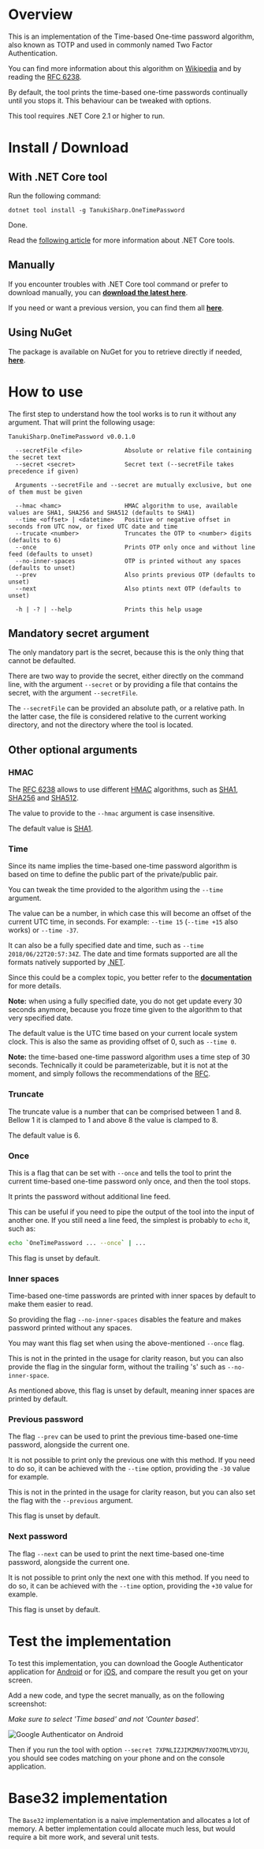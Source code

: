 # Overview

This is an implementation of the Time-based One-time password algorithm, also known as TOTP and used in commonly named Two Factor Authentication.

You can find more information about this algorithm on [Wikipedia][3] and by reading the [RFC 6238][4].

By default, the tool prints the time-based one-time passwords continually until you stops it. This behaviour can be tweaked with options.

This tool requires .NET Core 2.1 or higher to run.

# Install / Download

## With .NET Core tool

Run the following command:

```
dotnet tool install -g TanukiSharp.OneTimePassword
```

Done.

Read the [following article][10] for more information about .NET Core tools.

## Manually

If you encounter troubles with .NET Core tool command or prefer to download manually, you can **[download the latest here](https://raw.githubusercontent.com/TanukiSharp/OneTimePassword/master/Builds/TanukiSharp.OneTimePassword_0.0.1.zip)**.

If you need or want a previous version, you can find them all **[here](
https://github.com/TanukiSharp/OneTimePassword/tree/master/Builds)**.

## Using NuGet

The package is available on NuGet for you to retrieve directly if needed, **[here](https://www.nuget.org/packages/TanukiSharp.OneTimePassword/0.0.1)**.

# How to use

The first step to understand how the tool works is to run it without any argument. That will print the following usage:

```
TanukiSharp.OneTimePassword v0.0.1.0

  --secretFile <file>            Absolute or relative file containing the secret text
  --secret <secret>              Secret text (--secretFile takes precedence if given)

  Arguments --secretFile and --secret are mutually exclusive, but one of them must be given

  --hmac <hamc>                  HMAC algorithm to use, available values are SHA1, SHA256 and SHA512 (defaults to SHA1)
  --time <offset> | <datetime>   Positive or negative offset in seconds from UTC now, or fixed UTC date and time
  --trucate <number>             Truncates the OTP to <number> digits (defaults to 6)
  --once                         Prints OTP only once and without line feed (defaults to unset)
  --no-inner-spaces              OTP is printed without any spaces (defaults to unset)
  --prev                         Also prints previous OTP (defaults to unset)
  --next                         Also ptints next OTP (defaults to unset)

  -h | -? | --help               Prints this help usage
```

## Mandatory secret argument

The only mandatory part is the secret, because this is the only thing that cannot be defaulted.

There are two way to provide the secret, either directly on the command line, with the argument `--secret` or by providing a file that contains the secret, with the argument `--secretFile`.

The `--secretFile` can be provided an absolute path, or a relative path. In the latter case, the file is considered relative to the current working directory, and not the directory where the tool is located.

## Other optional arguments

### HMAC

The [RFC 6238][4] allows to use different [HMAC][5] algorithms, such as [SHA1][6], [SHA256][7] and [SHA512][7].

The value to provide to the `--hmac` argument is case insensitive.

The default value is [SHA1][6].

### Time

Since its name implies the time-based one-time password algorithm is based on time to define the public part of the private/public pair.

You can tweak the time provided to the algorithm using the `--time` argument.

The value can be a number, in which case this will become an offset of the current UTC time, in seconds. For example: `--time 15` (`--time +15` also works) or `--time -37`.

It can also be a fully specified date and time, such as `--time 2018/06/22T20:57:34Z`. The date and time formats supported are all the formats natively supported by [.NET][8].

Since this could be a complex topic, you better refer to the **[documentation][9]** for more details.

**Note:** when using a fully specified date, you do not get update every 30 seconds anymore, because you froze time given to the algorithm to that very specified date.

The default value is the UTC time based on your current locale system clock. This is also the same as providing offset of 0, such as `--time 0`.

**Note:** the time-based one-time password algorithm uses a time step of 30 seconds. Technically it could be parameterizable, but it is not at the moment, and simply follows the recommendations of the [RFC][4].

### Truncate

The truncate value is a number that can be comprised between 1 and 8. Bellow 1 it is clamped to 1 and above 8 the value is clamped to 8.

The default value is 6.

### Once

This is a flag that can be set with `--once` and tells the tool to print the current time-based one-time password only once, and then the tool stops.

It prints the password without additional line feed.

This can be useful if you need to pipe the output of the tool into the input of another one. If you still need a line feed, the simplest is probably to `echo` it, such as:

```bash
echo `OneTimePassword ... --once` | ...
```

This flag is unset by default.

### Inner spaces

Time-based one-time passwords are printed with inner spaces by default to make them easier to read.

So providing the flag `--no-inner-spaces` disables the feature and makes password printed without any spaces.

You may want this flag set when using the above-mentioned `--once` flag.

This is not in the printed in the usage for clarity reason, but you can also provide the flag in the singular form, without the trailing 's' such as `--no-inner-space`.

As mentioned above, this flag is unset by default, meaning inner spaces are printed by default.

### Previous password

The flag `--prev` can be used to print the previous time-based one-time password, alongside the current one.

It is not possible to print only the previous one with this method. If you need to do so, it can be achieved with the `--time` option, providing the `-30` value for example.

This is not in the printed in the usage for clarity reason, but you can also set the flag with the `--previous` argument.

This flag is unset by default.

### Next password

The flag `--next` can be used to print the next time-based one-time password, alongside the current one.

It is not possible to print only the next one with this method. If you need to do so, it can be achieved with the `--time` option, providing the `+30` value for example.

This flag is unset by default.

# Test the implementation

To test this implementation, you can download the Google Authenticator application for [Android][1] or for [iOS][2], and compare the result you get on your screen.

Add a new code, and type the secret manually, as on the following screenshot:

*Make sure to select 'Time based' and not 'Counter based'.*

![Google Authenticator on Android](cellphone_screenshot.png "Google Authenticator on Android")

Then if you run the tool with option `--secret 7XPNLIZJIMZMUV7XOO7MLVDYJU`, you should see codes matching on your phone and on the console application.

# Base32 implementation

The `Base32` implementation is a naive implementation and allocates a lot of memory.
A better implementation could allocate much less, but would require a bit more work, and several unit tests.

[1]: https://play.google.com/store/apps/details?id=com.google.android.apps.authenticator2
[2]: https://itunes.apple.com/us/app/google-authenticator/id388497605
[3]: https://en.wikipedia.org/wiki/One-time_password
[4]: https://tools.ietf.org/html/rfc6238
[5]: https://en.wikipedia.org/wiki/HMAC
[6]: https://en.wikipedia.org/wiki/SHA-1
[7]: https://en.wikipedia.org/wiki/SHA-2
[8]: https://www.microsoft.com/net/
[9]: https://docs.microsoft.com/en-us/dotnet/api/system.datetime.tryparse?view=netframework-4.7.2#System_DateTime_TryParse_System_String_System_DateTime__
[10]: https://docs.microsoft.com/en-us/dotnet/core/tools/global-tools
